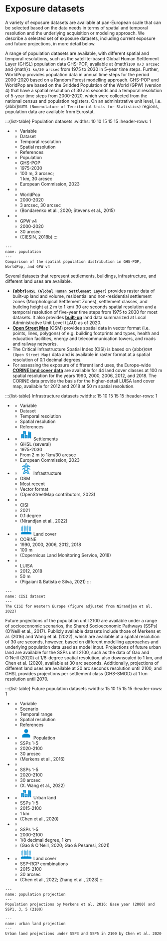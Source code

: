 Exposure datasets
=======================

A variety of exposure datasets are available at pan-European scale that can be selected based on the data needs in terms of spatial and temporal resolution and the underlying acquisition or modeling approach. We describe a selected set of exposure datasets, including current exposure and future projections, in more detail below.  

A range of population datasets are available, with different spatial and temporal resolutions, such as the satellite-based Global Human Settlement Layer (GHSL) population data GHS-POP, available at {math}`100 m/3 arcsec` and {math}`1 km/30 arcsec` from 1975 to 2030 in 5-year time steps. Further, WorldPop provides population data in annual time steps for the period 2000-2020 based on a Random Forest modelling approach. GHS-POP and WorldPop are based on the Gridded Population of the World (GPW) (version 4) that have a spatial resolution of 30 arc seconds and a temporal resolution of 5-year time steps from 2000-2020, which were collected from the national census and population registers. On an administrative unit level, i.e. {abbr}`NUTS (Nomenclature of Territorial Units for Statistics)` regions, population data are available from Eurostat.


:::{list-table} Population datasets
:widths: 10 10 15 15 15
:header-rows: 1

*   - Variable
    - Dataset
    - Temporal resolution
    - Spatial resolution
    - References
*   - Population
    - GHS-POP
    - 1975-2030
    - 100 m, 3 arcsec;\
      1 km, 30 arcsec
    - European Commission, 2023
*   - 
    - WorldPop
    - 2000-2020
    - 3 arcsec, 30 arcsec
    - (Bondarenko et al., 2020; Stevens et al., 2015) 
*   - 
    - GPW v4
    - 2000-2020
    - 30 arcsec
    - (CIESIN, 2018b) 
:::

```{figure} ../../images/ev_data_image2.png
---
name: population
---
Comparison of the spatial population distribution in GHS-POP, WorldPop, and GPW v4
```
Several datasets that represent settlements, buildings, infrastructure, and different land uses are available.  
- __[{abbr}`GHSL (Global Human Settlement Layer)`](https://ghsl.jrc.ec.europa.eu/download.php)__ provides raster data of built-up land and volume, residential and non-residential settlement zones (Morphological Settlement Zones), settlement classes, and building height at 2 m to 1 km/ 30 arc seconds spatial resolution and a temporal resolution of five-year time steps from 1975 to 2030 for most datasets. It also provides __[built-up](https://jeodpp.jrc.ec.europa.eu/ftp/jrc-opendata/GHSL/GHS_BUILT_LAUSTAT_EUROPE_R2023A/V1-0/GHS-BUILT-LAUSTAT_EUROPE_R2023A.zip)__ land data summarized at Local Administrative Unit Level (LAU) as of 2020.  
- __[Open Street Map](https://www.openstreetmap.org/)__ (OSM) provides spatial data in vector format (i.e. points, lines, polygons) of e.g. building footprints and types, health and education facilities, energy and telecommunication towers, and roads and railway networks.
- The Critical Infrastructure Spatial Index (CISI) is based on {abbr}`OSM (Open Street Map)` data and is available in raster format at a spatial resolution of 0.1 decimal degrees.  
- For assessing the exposure of different land uses, the Europe-wide __[CORINE land cover data](https://land.copernicus.eu/)__ are available for 44 land cover classes at 100 m spatial resolution for the years 1990, 2000, 2006, 2012, and 2018. The CORINE data provide the basis for the higher-detail LUISA land cover map, available for 2012 and 2018 at 50 m spatial resolution. 

:::{list-table} Infrastructure datasets
:widths: 15 10 15 15 15
:header-rows: 1

*   - Variable
    - Dataset
    - Temporal resolution
    - Spatial resolution
    - References
*   - <img src="../../images/ev_data_image3.png" alt="Settlements" width="39px" class="bg-primary"> Settlements 
    - GHSL (several)
    - 1975-2030
    - From 2 m to 1km/30 arcsec
    - European Commission, 2023
*   - <img src="../../images/ev_data_image4.png" alt="Infrastructure" width="39px" class="bg-primary"> Infrastructure
    - OSM
    - Most recent
    - Vector format
    - (OpenStreetMap contributors, 2023)  
*   - 
    - CISI
    - 2021
    - 0.1 degree
    - (Nirandjan et al., 2022) 
*   - <img src="../../images/ev_data_image5.png" alt="Land cover" width="39px" class="bg-primary"> Land cover
    - CORINE
    - 1990, 2000, 2006, 2012, 2018 
    - 100 m
    - (Copernicus Land Monitoring Service, 2018) 
*   - 
    - LUISA
    - 2012, 2018
    - 50 m
    - (Pigaiani & Batista e Silva, 2021) 
:::

```{figure} ../../images/ev_data_image6.png
---
name: CISI dataset
---
The CISI for Western Europe (figure adjusted from Nirandjan et al. 2022)
```
Future projections of the population until 2100 are available under a range of socioeconomic scenarios, the Shared Socioeconomic Pathways (SSPs) (O’Neill et al., 2017). Publicly available datasets include those of Merkens et al. (2016) and Wang et al. (2022), which are available at a spatial resolution of 30 arc seconds, however, based on different modelling approaches and underlying population data used as model input. Projections of future urban land are available for the SSPs until 2100, such as the data of Gao and O'Neill (2020) at 1/8-degree spatial resolution, also downscaled to 1 km, and Chen et al. (2020), available at 30 arc seconds. Additionally, projections of different land uses are available at 30 arc seconds resolution until 2100, and GHSL provides projections per settlement class (GHS-SMOD) at 1 km resolution until 2070. 

:::{list-table} Future population datasets
:widths: 15 10 15 15 15
:header-rows: 1

*   - Variable
    - Scenario
    - Temporal range
    - Spatial resolution
    - References
*   - <img src="../../images/ev_data_image1.png" alt="Population" width="39px" class="bg-primary"> Population 
    - SSPs 1-5 
    - 2020-2100
    - 30 arcsec
    - (Merkens et al., 2016)
*   -      
    - SSPs 1-5 
    - 2020-2100
    - 30 arcsec
    - (X. Wang et al., 2022)  
*   - <img src="../../images/ev_data_image3.png" alt="Urban land" width="39px" class="bg-primary"> Urban land
    - SSPs 1-5
    - 2015-2100
    - 1 km
    - (Chen et al., 2020)   
*   - 
    - SSPs 1-5
    - 2000-2100
    - 1/8 decimal degree, 1 km
    - (Gao & O’Neill, 2020; Gao & Pesaresi, 2021) 
*   - <img src="../../images/ev_data_image5.png" alt="Land cover" width="39px" class="bg-primary"> Land cover
    - SSP-RCP combinations
    - 2015-2100  
    - 30 arcsec
    - (Chen et al., 2022; Zhang et al., 2023)
:::

```{figure} ../../images/ev_data_image7.png
---
name: population projection
---
Population projections by Merkens et al. 2016: Base year (2000) and SSP1, 3, 5 (2100)
```

```{figure} ../../images/ev_data_image8.png
---
name: urban land projection
---
Urban land projections under SSP3 and SSP5 in 2100 by Chen et al. 2020
```
